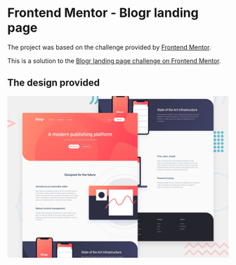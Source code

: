 # Frontend Mentor - Blogr landing page


The project was based on the challenge provided by [Frontend Mentor](https://www.frontendmentor.io).


This is a solution to the [Blogr landing page challenge on Frontend Mentor](https://www.frontendmentor.io/challenges/blogr-landing-page-EX2RLAApP). 

## The design provided

![Design preview for the Blogr landing page coding challenge](./design/desktop-preview.jpg)
